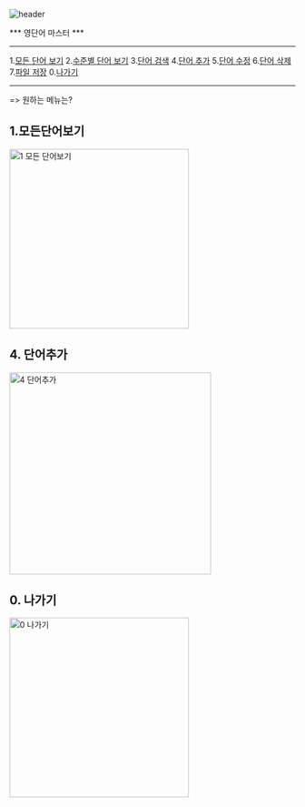 ![header](https://capsule-render.vercel.app/api?type=waving&color=auto&height=200&section=header&text=Java%20CRUD&fontSize=70&fontAlignY=35&desc=project%20with%20file%20I/O&descSize=20&descAlignY=52&descAlign=60)

*** 영단어 마스터 ***

******************
1.[모든 단어 보기](#1.-모든-단어-보기)
2.[수준별 단어 보기](#2.-수준별-단어-보기)
3.[단어 검색](#3.-단어-검색)
4.[단어 추가](#4.-단어-추가)
5.[단어 수정](#5.-단어-수정)
6.[단어 삭제](#6.-단어-삭제)
7.[파일 저장](#7.-파일-저장)
0.[나가기](#0.-나가기)
******************
=> 원하는 메뉴는?

## 1.모든단어보기
<img width="316" alt="1  모든 단어보기" src="https://user-images.githubusercontent.com/63464299/188262865-24668e85-8fd8-418f-94fe-5ab86d823e09.png">

## 4. 단어추가
<img width="355" alt="4  단어추가" src="https://user-images.githubusercontent.com/63464299/188262871-eed47b57-5f97-46f0-ba19-bb068aadc5f7.png">

## 0. 나가기
<img width="316" alt="0  나가기" src="https://user-images.githubusercontent.com/63464299/188262874-e4d057e3-aec5-457b-9c11-9ab49205dcd6.png">
